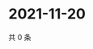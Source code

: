 # 2021-11-20

共 0 条

<!-- BEGIN WEIBO -->
<!-- 最后更新时间 Sat Nov 20 2021 19:09:17 GMT+0800 (China Standard Time) -->

<!-- END WEIBO -->
